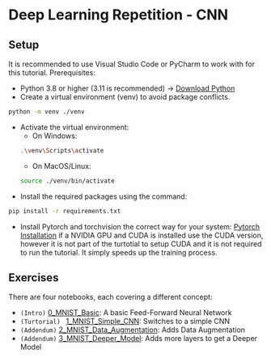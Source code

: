 # Deep Learning Repetition - CNN
## Setup
It is recommended to use Visual Studio Code or PyCharm to work with for this tutorial. 
Prerequisites:
- Python 3.8 or higher (3.11 is recommended) -> [Download Python](https://www.python.org/downloads/)
- Create a virtual environment (venv) to avoid package conflicts.
```bash
python -m venv ./venv
```
- Activate the virtual environment:
  - On Windows:
  ```bash
  .\venv\Scripts\activate
  ```
  - On MacOS/Linux:
  ```bash
  source ./venv/bin/activate
  ```
- Install the required packages using the command:
```bash
pip install -r requirements.txt
```

- Install Pytorch and torchvision the correct way for your system:
  [Pytorch Installation](https://pytorch.org/get-started/locally/) if a NVIDIA GPU and CUDA is installed use the CUDA version, however it is not part of the turtotial to setup CUDA and it is not required to run the tutorial. It simply speeds up the training process.

## Exercises
There are four notebooks, each covering a different concept:
- `(Intro)`&nbsp;[0_MNIST_Basic](0_MNIST_Basic.ipynb): A basic Feed-Forward Neural Network
- `(Turtorial) `&nbsp;[1_MNIST_Simple_CNN](1_MNIST_Simple_CNN.ipynb): Switches to a simple CNN
- `(Addendum)`&nbsp;[2_MNIST_Data_Augmentation](2_MNIST_Data_Augmentation.ipynb): Adds Data Augmentation
- `(Addendum)`&nbsp;[3_MNIST_Deeper_Model](3_MNIST_Deeper_Model.ipynb): Adds more layers to get a Deeper Model